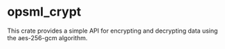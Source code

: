 # opsml_crypt

This crate provides a simple API for encrypting and decrypting data using the aes-256-gcm algorithm.